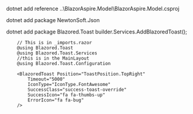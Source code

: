 
dotnet add reference ..\BlazorAspire.Model\BlazorAspire.Model.csproj


 dotnet add package NewtonSoft.Json

 dotnet add package Blazored.Toast
        builder.Services.AddBlazoredToast();

        // This is in _imports.razor
        @using Blazored.Toast   
        @using Blazored.Toast.Services
        //this is in the MainLayout
        @using Blazored.Toast.Configuration

        <BlazoredToast Position="ToastPosition.TopRight"
            Timeout="5000"
            IconType="IconType.FontAwesome"
            SuccessClass="success-toast-override"
            SuccessIcon="fa fa-thumbs-up"
            ErrorIcon="fa fa-bug"
        />

        
